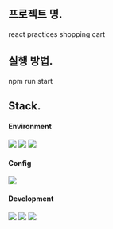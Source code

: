 ## 프로젝트 명.
react practices shopping cart

## 실행 방법.
npm run start

## Stack.
#### Environment
<img src="https://img.shields.io/badge/visualStudioCode-007ACC?style=for-the-badge&logo=visualStudioCode&logoColor=white"> <img src="https://img.shields.io/badge/git-F05032?style=for-the-badge&logo=git&logoColor=white"> <img src="https://img.shields.io/badge/github-000000?style=for-the-badge&logo=github&logoColor=white">

#### Config
<img src="https://img.shields.io/badge/npm-CB3837?style=for-the-badge&logo=npm&logoColor=white">

#### Development
<img src="https://img.shields.io/badge/javaScript-F7DF1E?style=for-the-badge&logo=javaScript&logoColor=white"> <img src="https://img.shields.io/badge/react-61DAFB?style=for-the-badge&logo=react&logoColor=white"> <img src="https://img.shields.io/badge/Node.js-339933?style=for-the-badge&logo=Node.js&logoColor=white">

